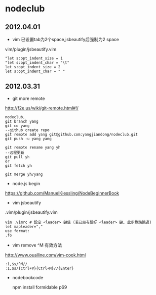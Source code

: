 # nodeclub

## 2012.04.01

* vim 已设置tab为2个space,jsbeautify后强制为2 space

vim/plugin/jsbeautify.vim

    "let s:opt_indent_size = 1
    "let s:opt_indent_char = "\t"
    let s:opt_indent_size = 2
    let s:opt_indent_char = " "

## 2012.03.31

* git more remote

http://f2e.us/wiki/git-remote.html#!/

    nodeclub,
    git branch yang
    git co yang
    --github create repo
    git remote add yang git@github.com:yangjiandong/nodeclub.git
    git push -u yang yang

    git remote rename yang yh
    --远程更新
    git pull yh
    or
    git fetch yh

    git merge yh/yang

* node.js begin

https://github.com/ManuelKiessling/NodeBeginnerBook

* vim jsbeautify

.vim/plugin/jsbeautify.vim

    vim .vimrc # 設定 <leader> 鍵值 (若已經有設好 <leader> 鍵, 此步驟請跳過)
    let mapleader=","
    use format:
    ,fo

* vim remove ^M 有效方法

http://www.oualline.com/vim-cook.html

    :1,$s/^M//
    :1,$s/{Ctrl+V}{Ctrl+M}//{Enter}

* nodebookcode

    npm install formidable
    p69


